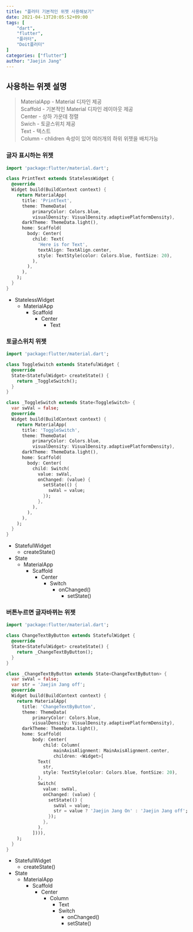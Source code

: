 ```yaml
---
title: "플러터 기본적인 위젯 사용해보기"
date: 2021-04-13T20:05:52+09:00
tags: [
	"dart",
	"flutter",
	"플러터",
	"Doit플러터"
]
categories: ["flutter"]
author: "Jaejin Jang"
---
```


## 사용하는 위젯 설명
> MaterialApp - Material 디자인 제공  
> Scaffold - 기본적인 Material 디자인 레이아웃 제공  
> Center - 상하 가운데 정렬  
> Swich - 토글스위치 제공  
> Text - 텍스트  
> Column - chlidren 속성이 있어 여러개의 하위 위젯을 배치가능


### 글자 표시하는 위젯

```dart
import 'package:flutter/material.dart';

class PrintText extends StatelessWidget {
  @override
  Widget build(BuildContext context) {
    return MaterialApp(
      title: 'PrintText',
      theme: ThemeData(
          primaryColor: Colors.blue,
          visualDensity: VisualDensity.adaptivePlatformDensity),
      darkTheme: ThemeData.light(),
      home: Scaffold(
        body: Center(
          child: Text(
            'Here is for Text',
            textAlign: TextAlign.center,
            style: TextStyle(color: Colors.blue, fontSize: 20),
          ),
        ),
      ),
    );
  }
}
```

- StatelessWidget
  - MaterialApp
    - Scaffold 
      - Center 
        - Text 

### 토글스위치 위젯

```dart
import 'package:flutter/material.dart';

class ToggleSwitch extends StatefulWidget {
  @override
  State<StatefulWidget> createState() {
    return _ToggleSwitch();
  }
}

class _ToggleSwitch extends State<ToggleSwitch> {
  var swVal = false;
  @override
  Widget build(BuildContext context) {
    return MaterialApp(
      title: 'ToggleSwitch',
      theme: ThemeData(
          primaryColor: Colors.blue,
          visualDensity: VisualDensity.adaptivePlatformDensity),
      darkTheme: ThemeData.light(),
      home: Scaffold(
        body: Center(
          child: Switch(
            value: swVal,
            onChanged: (value) {
              setState(() {
                swVal = value;
              });
            },
          ),
        ),
      ),
    );
  }
}
```

- StatefulWidget
  - createState()
- State
  - MaterialApp
    - Scaffold 
      - Center 
        - Switch
          - onChanged()
            - setState()


### 버튼누르면 글자바뀌는 위젯

```dart
import 'package:flutter/material.dart';

class ChangeTextByButton extends StatefulWidget {
  @override
  State<StatefulWidget> createState() {
    return _ChangeTextByButton();
  }
}

class _ChangeTextByButton extends State<ChangeTextByButton> {
  var swVal = false;
  var str = 'Jaejin Jang off';
  @override
  Widget build(BuildContext context) {
	return MaterialApp(
      title: 'ChangeTextByButton',
      theme: ThemeData(
          primaryColor: Colors.blue,
          visualDensity: VisualDensity.adaptivePlatformDensity),
      darkTheme: ThemeData.light(),
      home: Scaffold(
          body: Center(
              child: Column(
                  mainAxisAlignment: MainAxisAlignment.center,
                  children: <Widget>[
            Text(
              str,
              style: TextStyle(color: Colors.blue, fontSize: 20),
            ),
            Switch(
              value: swVal,
              onChanged: (value) {
                setState(() {
                  swVal = value;
                  str = value ? 'Jaejin Jang On' : 'Jaejin Jang off';
                });
              },
            ),
          ]))),
    );
  }
}
```

- StatefulWidget
  - createState()
- State
  - MaterialApp
    - Scaffold 
      - Center 
        - Column 
          - Text
          - Switch
		    - onChanged()
		    - setState()